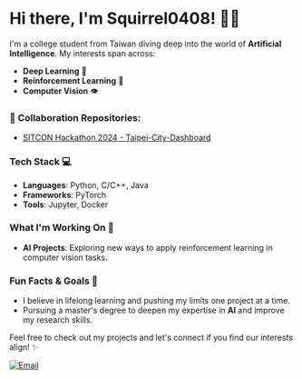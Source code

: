 # Hi there, I'm Squirrel0408! 👋🏻

I'm a college student from Taiwan diving deep into the world of **Artificial Intelligence**. My interests span across:

- **Deep Learning** 🧠
- **Reinforcement Learning** 🤖
- **Computer Vision** 👁️

### 🚀 Collaboration Repositories:
- [SITCON Hackathon 2024 - Taipei-City-Dashboard](https://github.com/angelalin000/Taipei-City-Dashboard.git)

### Tech Stack 💻
- **Languages**: Python, C/C++, Java
- **Frameworks**: PyTorch
- **Tools**: Jupyter, Docker

### What I'm Working On 🌱
- **AI Projects**: Exploring new ways to apply reinforcement learning in computer vision tasks.

### Fun Facts & Goals 🚀
- I believe in lifelong learning and pushing my limits one project at a time.
- Pursuing a master's degree to deepen my expertise in **AI** and improve my research skills.

Feel free to check out my projects and let's connect if you find our interests align! ✨

[![Email](https://img.shields.io/badge/Email-Contact-red?style=flat-square&logo=gmail)](mailto:wangyuehua408@gmail.com)
